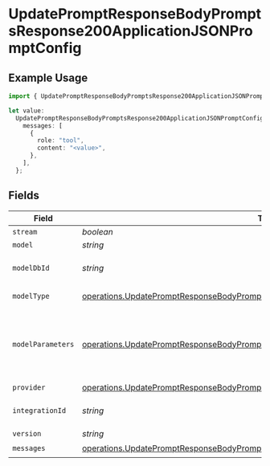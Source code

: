 # UpdatePromptResponseBodyPromptsResponse200ApplicationJSONPromptConfig

## Example Usage

```typescript
import { UpdatePromptResponseBodyPromptsResponse200ApplicationJSONPromptConfig } from "orq-poc-typescript-multi-env-version/models/operations";

let value:
  UpdatePromptResponseBodyPromptsResponse200ApplicationJSONPromptConfig = {
    messages: [
      {
        role: "tool",
        content: "<value>",
      },
    ],
  };
```

## Fields

| Field                                                                                                                                                                                      | Type                                                                                                                                                                                       | Required                                                                                                                                                                                   | Description                                                                                                                                                                                |
| ------------------------------------------------------------------------------------------------------------------------------------------------------------------------------------------ | ------------------------------------------------------------------------------------------------------------------------------------------------------------------------------------------ | ------------------------------------------------------------------------------------------------------------------------------------------------------------------------------------------ | ------------------------------------------------------------------------------------------------------------------------------------------------------------------------------------------ |
| `stream`                                                                                                                                                                                   | *boolean*                                                                                                                                                                                  | :heavy_minus_sign:                                                                                                                                                                         | N/A                                                                                                                                                                                        |
| `model`                                                                                                                                                                                    | *string*                                                                                                                                                                                   | :heavy_minus_sign:                                                                                                                                                                         | N/A                                                                                                                                                                                        |
| `modelDbId`                                                                                                                                                                                | *string*                                                                                                                                                                                   | :heavy_minus_sign:                                                                                                                                                                         | The id of the resource                                                                                                                                                                     |
| `modelType`                                                                                                                                                                                | [operations.UpdatePromptResponseBodyPromptsResponse200ApplicationJSONModelType](../../models/operations/updatepromptresponsebodypromptsresponse200applicationjsonmodeltype.md)             | :heavy_minus_sign:                                                                                                                                                                         | The type of the model                                                                                                                                                                      |
| `modelParameters`                                                                                                                                                                          | [operations.UpdatePromptResponseBodyPromptsResponse200ApplicationJSONModelParameters](../../models/operations/updatepromptresponsebodypromptsresponse200applicationjsonmodelparameters.md) | :heavy_minus_sign:                                                                                                                                                                         | Model Parameters: Not all parameters apply to every model                                                                                                                                  |
| `provider`                                                                                                                                                                                 | [operations.UpdatePromptResponseBodyPromptsResponse200ApplicationJSONProvider](../../models/operations/updatepromptresponsebodypromptsresponse200applicationjsonprovider.md)               | :heavy_minus_sign:                                                                                                                                                                         | N/A                                                                                                                                                                                        |
| `integrationId`                                                                                                                                                                            | *string*                                                                                                                                                                                   | :heavy_minus_sign:                                                                                                                                                                         | The id of the resource                                                                                                                                                                     |
| `version`                                                                                                                                                                                  | *string*                                                                                                                                                                                   | :heavy_minus_sign:                                                                                                                                                                         | N/A                                                                                                                                                                                        |
| `messages`                                                                                                                                                                                 | [operations.UpdatePromptResponseBodyPromptsResponse200ApplicationJSONMessages](../../models/operations/updatepromptresponsebodypromptsresponse200applicationjsonmessages.md)[]             | :heavy_check_mark:                                                                                                                                                                         | N/A                                                                                                                                                                                        |